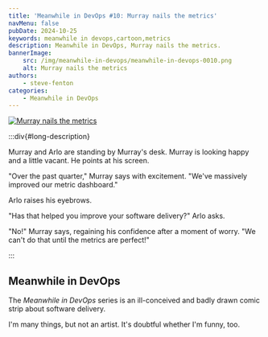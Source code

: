 ```yaml
---
title: 'Meanwhile in DevOps #10: Murray nails the metrics'
navMenu: false
pubDate: 2024-10-25
keywords: meanwhile in devops,cartoon,metrics
description: Meanwhile in DevOps, Murray nails the metrics.
bannerImage:
    src: /img/meanwhile-in-devops/meanwhile-in-devops-0010.png
    alt: Murray nails the metrics
authors:
    - steve-fenton
categories:
    - Meanwhile in DevOps
---
```


<a href="#long-description">
<img src="/img/meanwhile-in-devops/meanwhile-in-devops-0010.png" alt="Murray nails the metrics" />
</a>

:::div{#long-description}

Murray and Arlo are standing by Murray's desk. Murray is looking happy and a little vacant. He points at his screen.

"Over the past quarter," Murray says with excitement. "We've massively improved our metric dashboard."

Arlo raises his eyebrows.

"Has that helped you improve your software delivery?" Arlo asks.

"No!" Murray says, regaining his confidence after a moment of worry. "We can't do that until the metrics are perfect!"

:::

## Meanwhile in DevOps

The *Meanwhile in DevOps* series is an ill-conceived and badly drawn comic strip about software delivery.

I'm many things, but not an artist. It's doubtful whether I'm funny, too.
